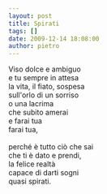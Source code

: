```yaml
---
layout: post
title: Spirati
tags: []
date: 2009-12-14 18:08:00
author: pietro
---
```

Viso dolce e ambiguo<br/>e tu sempre in attesa<br/>la vita, il fiato, sospesa<br/>sull'orlo di un sorriso<br/>o una lacrima<br/>che subito amerai<br/>e farai tua<br/>farai tua,<br/><br/>perché è tutto ciò che sai<br/>che ti è dato e prendi,<br/>la felice realtà<br/>capace di darti sogni<br/>quasi spirati.
